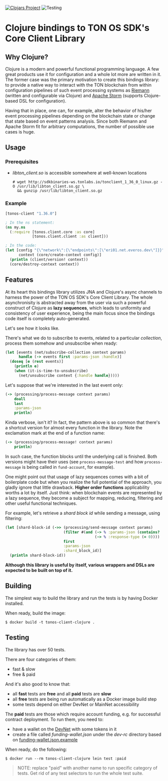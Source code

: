 [![Clojars Project](https://img.shields.io/clojars/vpre/tonos-client.svg)](https://clojars.org/tonos-client)
![Testing](https://github.com/serge-medvedev/tonos-client-clojure/workflows/tests/badge.svg)

# Clojure bindings to TON OS SDK's Core Client Library

## Why Clojure?

Clojure is a modern and powerful functional programming language. A few great products use it for configuration and a whole lot more are written in it. The former case was the primary motivation to create this bindings library: to provide a native way to interact with the TON blockchain from within configuration pipelines of such event processing systems as [Riemann](https://riemann.io/) (written and configurable via Clojure) and [Apache Storm](https://storm.apache.org/) (supports Clojure-based DSL for configuration).

Having that in place, one can, for example, alter the behavior of his/her event processing pipelines depending on the blockchain state or change that state based on event patterns analysis. Since both Riemann and Apache Storm fit for arbitrary computations, the number of possible use cases is huge.

## Usage
### Prerequisites
- _libton_client.so_ is accessible somewhere at well-known locations
  ```console
  # wget http://sdkbinaries-ws.tonlabs.io/tonclient_1_36_0_linux.gz -O /usr/lib/libton_client.so.gz \
    && gunzip /usr/lib/libton_client.so.gz
  ```
### Example
```clojure
[tonos-client "1.36.0"]

; In the ns statement:
(ns my.ns
  (:require [tonos.client.core :as core]
            [tonos.client.client :as client]))

; In the code:
(let [config "{\"network\":{\"endpoints\":[\"eri01.net.everos.dev\"]}}"
      context (core/create-context config)]
  (println (client/version! context))
  (core/destroy-context context))
```

## Features

At its heart this bindings library utilizes JNA and Clojure's async channels to harness the power of the TON OS SDK's Core Client Library.
The whole asynchronisity is abstracted away from the user via such a powerful construct of Clojure as __lazy sequences__, which leads to uniformity and consistency of user experience, being the main focus since the bindings code itself is completely auto-generated.

Let's see how it looks like.

There's what we do to subscribe to events, related to a particular _collection_, process them somehow and unsubscribe when ready:
```clojure
(let [events (net/subscribe-collection context params)
      handle (-> events first :params-json :handle)]
  (doseq [e (rest events)]
    (println e)
    (when (it-is-time-to-unsubscribe)
      (net/unsubscribe context {:handle handle}))))
```

Let's suppose that we're interested in the last event only:
```clojure
(-> (processing/process-message context params)
    doall
    last
    :params-json
    println)
```

Kinda verbose, isn't it? In fact, the pattern above is so common that there's a shortcut version for almost every function in the library. Note the exclamation mark at the end of a function name:
```clojure
(-> (processing/process-message! context params)
    println)
```
In such case, the function blocks until the underlying call is finished. Both versions might have their uses (see `process-message-test` and how `process-message` is being called in `fund-account`, for example).

One might point out that usage of lazy sequences comes with a bit of boilerplate code but when you realize the full potential of the approach, you gladly ignore that little drawback. __Higher order functions__ applicability worths a lot by itself. Just think: when blockchain events are represented by a lazy sequence, they become a subject for mapping, reducing, filtering and other useful functional techniques.

For example, let's retrieve a _shard block id_ while sending a message, using filtering:
```clojure
(let [shard-block-id (->> (processing/send-message context params)
                          (filter #(and (-> % :params-json (contains? :shard_block_id))
                                        (-> % :response-type (= 0))))
                          first
                          :params-json
                          :shard_block_id)]
  (println shard-block-id))
```

__Although this library is useful by itself, various wrappers and DSLs are expected to be built on top of it.__

## Building

The simplest way to build the library and run the tests is by having Docker installed.

When ready, build the image:
```console
$ docker build -t tonos-client-clojure .
```

## Testing

The library has over 50 tests.

There are four categories of them:
- fast & slow
- free & paid

And it's also good to know that:
- all __fast__ tests are __free__ and all __paid__ tests are __slow__
- all __free__ tests are being run automatically as a Docker image build step
- some tests depend on either DevNet or MainNet accessibility

The __paid__ tests are those which require account funding, e.g. for successful contract deployment. To run them, you need to:
- have a wallet on the [DevNet](https://net.ton.dev) with some tokens in it
- create a file called _funding-wallet.json_ under the _dev-rc_ directory based on [funding-wallet.json.example](dev-rc/funding-wallet.json.example)

When ready, do the following:
```shell
$ docker run --rm tonos-client-clojure lein test :paid
```
> NOTE: replace "paid" with another name to run specific category of tests. Get rid of any test selectors to run the whole test suite.

